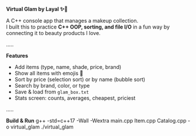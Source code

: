 **Virtual Glam by Layal ✨💄**

A C++ console app that manages a makeup collection.  
I built this to practice **C++ OOP, sorting, and file I/O** in a fun way by connecting it to beauty products I love.

.....

**Features**
- Add items (type, name, shade, price, brand)
- Show all items with emojis 💄
- Sort by price (selection sort) or by name (bubble sort)
- Search by brand, color, or type
- Save & load from `glam_box.txt`
- Stats screen: counts, averages, cheapest, priciest

.....

**Build & Run**
g++ -std=c++17 -Wall -Wextra main.cpp Item.cpp Catalog.cpp -o virtual_glam
./virtual_glam
